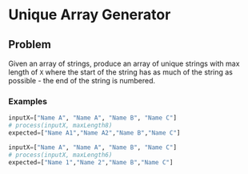 # Unique Array Generator

## Problem

Given an array of strings, produce an array of unique strings with max length of `X` where the start of the string has as much of the string as possible - the end of the string is numbered.

### Examples

```py
inputX=["Name A", "Name A", "Name B", "Name C"]
# process(inputX, maxLength8)
expected=["Name A1","Name A2","Name B","Name C"]

inputX=["Name A", "Name A", "Name B", "Name C"]
# process(inputX, maxLength6)
expected=["Name 1","Name 2","Name B","Name C"]
```
